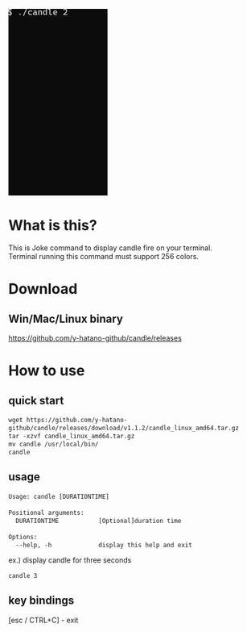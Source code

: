 ![candle](candle.gif)

# What is this?
This is Joke command to display candle fire on your terminal.<br>
Terminal running this command must support 256 colors.<br>
# Download 
## Win/Mac/Linux binary
https://github.com/y-hatano-github/candle/releases
# How to use
## quick start
```
wget https://github.com/y-hatano-github/candle/releases/download/v1.1.2/candle_linux_amd64.tar.gz
tar -xzvf candle_linux_amd64.tar.gz
mv candle /usr/local/bin/
candle
```
## usage
```
Usage: candle [DURATIONTIME]

Positional arguments:
  DURATIONTIME           [Optional]duration time

Options:
  --help, -h             display this help and exit
```

ex.) display candle for three seconds<br>
```
candle 3
```
## key bindings
[esc / CTRL+C] - exit<br>
